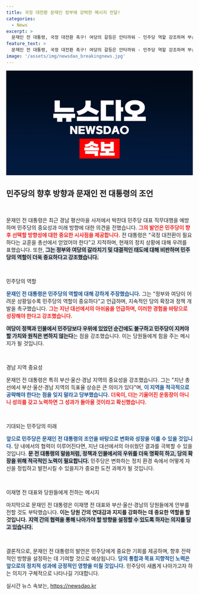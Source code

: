 ```yaml
---
title: 국정 대전환 문재인 정부에 강력한 메시지 전달!
categories:
  - News
excerpt: >
  문재인 전 대통령, 국정 대전환 촉구! 여당의 갈등은 안타까워 - 민주당 역할 강조하며 부산·울산·경남의 변화에 희망을 전하다! 클릭 유도!
feature_text: >
  문재인 전 대통령, 국정 대전환 촉구! 여당의 갈등은 안타까워 - 민주당 역할 강조하며 부산·울산·경남의 변화에 희망을 전하다! 클릭 유도!
image: '/assets/img/newsdao_breakingnews.jpg'
---
```


<p><img src="/assets/img/newsdao_breakingnews.jpg" alt="ontimetimes 속보" /></p>

<h2 data-ke-size="size26">민주당의 향후 방향과 문재인 전 대통령의 조언</h2>

<p data-ke-size="size16">&nbsp;</p>

<p>문재인 전 대통령은 최근 경남 평산마을 사저에서 박찬대 민주당 대표 직무대행을 예방하며 민주당의 중요성과 미래 방향에 대한 의견을 전했습니다. <b><span style="color: #ee2323;">그의 발언은 민주당이 향후 선택할 방향성에 대한 중요한 시사점을 제공합니다.</span></b> 전 대통령은 "국정 대전환이 필요하다는 교훈을 총선에서 얻었어야 한다"고 지적하며, 현재의 정치 상황에 대해 우려를 표했습니다. 또한, <b><span style="background-color: #21538527;">그는 정부와 여당의 갈라치기 및 대결적인 태도에 대해 비판하며 민주당의 역할이 더욱 중요하다고 강조했습니다.</span></b></p>

<p data-ke-size="size16">&nbsp;</p>

<p>민주당의 역할</p>

<p><b><span style="color: #1a5490;">문재인 전 대통령은 민주당의 역할에 대해 강하게 주장했습니다.</span></b> 그는 "정부와 여당이 어려운 상황일수록 민주당의 역할이 중요하다"고 언급하며, 지속적인 당의 확장과 정책 개발을 촉구했습니다. <b><span style="color: #ee2323;">그는 지난 대선에서의 아쉬움을 언급하며, 이러한 경험을 바탕으로 성장해야 한다고 강조했습니다.</span></b> </p>

<p><b><span style="background-color: #21538527;">여당이 정책과 인물에서 민주당보다 우위에 있었던 순간에도 불구하고 민주당이 지켜야 할 가치와 원칙은 변하지 않는다</span></b>는 점을 강조했습니다. 이는 당원들에게 힘을 주는 메시지가 될 것입니다.</p>

<p data-ke-size="size16">&nbsp;</p>

<p>경남 지역 중요성</p>

<p>문재인 전 대통령은 특히 부산·울산·경남 지역의 중요성을 강조했습니다. 그는 "지난 총선에서 부산·울산·경남 지역의 득표율 상승은 큰 의미가 있다"며, <b><span style="color: #1a5490;">이 지역을 적극적으로 공략해야 한다는 점을 잊지 말라고 당부했습니다.</span></b> <b><span style="color: #ee2323;">더욱이, 더는 기울어진 운동장이 아니니 성의를 갖고 노력하면 그 성과가 돌아올 것이라고 확신했습니다.</span></b></p>

<p data-ke-size="size16">&nbsp;</p>

<p>기대되는 민주당의 미래</p>

<p><b><span style="color: #1a5490;">앞으로 민주당은 문재인 전 대통령의 조언을 바탕으로 변화와 성장을 이룰 수 있을 것입니다.</span></b> 당 내에서의 협력이 이루어진다면, 지난 대선에서의 아쉬웠던 결과를 극복할 수 있을 것입니다. <b><span style="background-color: #21538527;">문 전 대통령의 말씀처럼, 정책과 인물에서의 우위를 더욱 명확히 하고, 당의 확장을 위해 적극적인 노력이 필요합니다.</span></b> 민주당은 변화하는 정치 환경 속에서 어떻게 자신을 정립하고 발전시킬 수 있을지가 중요한 도전 과제가 될 것입니다.</p>

<p data-ke-size="size16">&nbsp;</p>

<p>이재명 전 대표와 당원들에게 전하는 메시지</p>

<p>마지막으로 문재인 전 대통령은 이재명 전 대표와 부산·울산·경남의 당원들에게 안부를 전할 것도 부탁했습니다. <b><span style="ee2323;">이는 당원 간의 연대감과 지지를 강화하는 데 중요한 역할을 할 것입니다.</span></b> <b><span style="background-color: #21538527;">지역 간의 협력을 통해 나아가야 할 방향을 설정할 수 있도록 하자는 의지를 담고 있습니다.</span></b></p>

<p data-ke-size="size16">&nbsp;</p>

<p>결론적으로, 문재인 전 대통령의 발언은 민주당에게 중요한 기회를 제공하며, 향후 전략적인 방향을 설정하는 데 기여할 것으로 예상됩니다. <b><span style="color: #1a5490;">당의 통합과 목표 지향적인 노력은 앞으로의 정치적 성과에 긍정적인 영향을 미칠 것입니다.</span></b> 민주당이 새롭게 나아가고자 하는 의지가 구체적으로 나타나길 기대합니다.</p>
실시간 뉴스 속보는, <a href="https://newsdao.kr" rel="dofollow">https://newsdao.kr</a>


